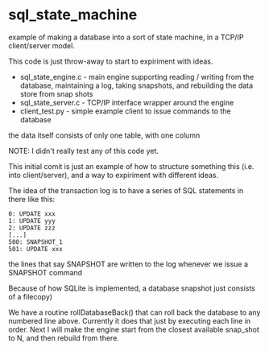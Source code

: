 # sql_state_machine
example of making a database into a sort of state machine, in a TCP/IP client/server model. 

This code is just throw-away to start to expiriment with ideas.

* sql_state_engine.c - main engine supporting reading / writing from the database, maintaining a log, taking snapshots, and rebuilding the data store from snap shots
* sql_state_server.c - TCP/IP interface wrapper around the engine
* client_test.py - simple example client to issue commands to the database 

the data itself consists of only one table, with one column

NOTE: I didn't really test any of this code yet. 

This initial comit is just an example of how to structure something this (i.e. into client/server), and a way to expiriment with different ideas.

The idea of the transaction log is to have a series of SQL statements in there like this:

	0: UPDATE xxx
	1: UPDATE yyy
	2: UPDATE zzz
	[...]
	500: SNAPSHOT_1
	501: UPDATE xxx

the lines that say SNAPSHOT are written to the log whenever we issue a SNAPSHOT command

Because of how SQLite is implemented, a database snapshot just consists of a filecopy)

 We have a routine rollDatabaseBack() that can roll back the database to any numbered line above. Currently it does that just by executing each line in order. Next I will make the engine start from the closest available snap_shot to N, and then rebuild from there.

